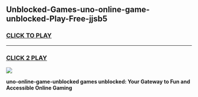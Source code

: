 
## Unblocked-Games-uno-online-game-unblocked-Play-Free-jjsb5
<h3>
<a href="https://premium76.site?title=uno-online-game-unblocked&ref=21A">CLICK TO PLAY</a></h3>
<hr>

<h3>
<a href="https://premium76.site?title=uno-online-game-unblocked&ref=21A">CLICK 2 PLAY</a>
  
</h3>

<a href="https://premium76.site?title=uno-online-game-unblocked&ref=21A"><img src="https://clearcache.store/games.png"></a>


**uno-online-game-unblocked games unblocked: Your Gateway to Fun and Accessible Online Gaming**
